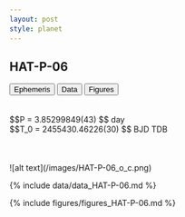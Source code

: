 ```yaml
---
layout: post
style: planet
---
```

<script src="../js/planets.js"></script>

## HAT-P-06

<!-- Tab links -->
<div class="tab">
<button class="tablinks" onclick="openCity(event, 'Ephemeris')">Ephemeris</button>
<button class="tablinks" onclick="openCity(event, 'Data')">Data</button>
<button class="tablinks" onclick="openCity(event, 'Figures')">Figures</button>
</div>

<!-- Tab content -->
<div id="Ephemeris" class="tabcontent" markdown="1">
<br/><br/>
$$P = 3.85299849(43) $$ day <br/>
$$T_0 = 2455430.46226(30) $$ BJD TDB
<br/><br/>
<br/><br/>
![alt text](/images/HAT-P-06_o_c.png)
</div>


<div id="Data" class="tabcontent" markdown="1">

{% include data/data_HAT-P-06.md %}

</div>

<div id="Figures" class="tabcontent" markdown="1">
{% include figures/figures_HAT-P-06.md %}
</div>


<script src="../js/tabs.js"></script>


